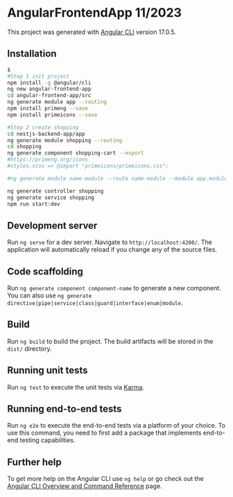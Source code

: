 # AngularFrontendApp 11/2023

This project was generated with [Angular CLI](https://github.com/angular/angular-cli) version 17.0.5.

## Installation

```bash
$ 
#Step 1 init project
npm install -g @angular/cli
ng new angular-frontend-app
cd angular-frontend-app/src
ng generate module app --routing 
npm install primeng --save
npm install primeicons --save

#Step 2 create shopping
cd nestjs-backend-app/app
ng generate module shopping --routing 
cd shopping 
ng generate component shopping-cart --export
#https://primeng.org/icons
#styles.scss => @import "primeicons/primeicons.css";

#ng generate module name-module --route name-module --module app.module

ng generate controller shopping
ng generate service shopping
npm run start:dev
```

## Development server

Run `ng serve` for a dev server. Navigate to `http://localhost:4200/`. The application will automatically reload if you change any of the source files.

## Code scaffolding

Run `ng generate component component-name` to generate a new component. You can also use `ng generate directive|pipe|service|class|guard|interface|enum|module`.

## Build

Run `ng build` to build the project. The build artifacts will be stored in the `dist/` directory.

## Running unit tests

Run `ng test` to execute the unit tests via [Karma](https://karma-runner.github.io).

## Running end-to-end tests

Run `ng e2e` to execute the end-to-end tests via a platform of your choice. To use this command, you need to first add a package that implements end-to-end testing capabilities.

## Further help

To get more help on the Angular CLI use `ng help` or go check out the [Angular CLI Overview and Command Reference](https://angular.io/cli) page.
